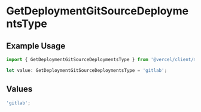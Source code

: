 # GetDeploymentGitSourceDeploymentsType

## Example Usage

```typescript
import { GetDeploymentGitSourceDeploymentsType } from '@vercel/client/models/operations';

let value: GetDeploymentGitSourceDeploymentsType = 'gitlab';
```

## Values

```typescript
'gitlab';
```

